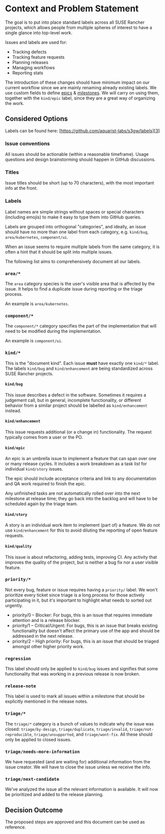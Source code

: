 # Context and Problem Statement

The goal is to put into place standard labels across all SUSE Rancher projects,
which allows people from multiple spheres of interest to have a single glance
into top-level work.

Issues and labels are used for:

- Tracking defects
- Tracking feature requests
- Planning releases
- Managing workflows
- Reporting stats

The introduction of these changes should have minimum impact on our current
workflow since we are mainly renaming already existing labels. We use custom
fields to define [epics][1] & [milestones][2]. We will carry on using them,
together with the `kind/epic` label, since they are a great way of organizing
the work.

## Considered Options

Labels can be found here: [https://github.com/aquarist-labs/s3gw/labels][3]

### Issue conventions

All issues should be actionable (within a reasonable timeframe). Usage questions
and design brainstorming should happen in GitHub discussions.

### Titles

Issue titles should be short (up to 70 characters), with the most important info
at the front.

### Labels

Label names are simple strings without spaces or special characters (including
emojis) to make it easy to type them into GitHub queries.

Labels are grouped into orthogonal "categories", and ideally, an issue should
have no more than one label from each category, e.g. `kind/bug`,
`area/kubernetes`, `component/ui`.

When an issue seems to require multiple labels from the same category, it is
often a hint that it should be split into multiple issues.

The following list aims to comprehensively document all our labels.

### `area/*`

The `area` category species is the user's visible area that is affected by the
issue. It helps to find a duplicate issue during reporting or the triage
process.

An example is `area/kubernetes`.

### `component/*`

The `component/*` category specifies the part of the implementation that will
need to be modified during the implementation.

An example is `component/ui`.

### `kind/*`

This is the "document kind". Each issue **must** have exactly one `kind/*`
label. The labels `kind/bug` and `kind/enhancement` are being standardized
across SUSE Rancher projects.

#### `kind/bug`

This issue describes a defect in the software. Sometimes it requires a judgement
call, but in general, incomplete functionality, or different behavior from a
similar project should be labelled as `kind/enhancement` instead.

#### `kind/enhancement`

This issue requests additional (or a change in) functionality. The request
typically comes from a user or the PO.

#### `kind/epic`

An epic is an umbrella issue to implement a feature that can span over one or
many release cycles. It includes a work breakdown as a task list for individual
`kind/story` issues.

The epic should include acceptance criteria and link to any documentation and QA
work required to finish the epic.

Any unfinished tasks are not automatically rolled over into the next milestone
at release time; they go back into the backlog and will have to be scheduled
again by the triage team.

#### `kind/story`

A story is an individual work item to implement (part of) a feature. We do not
use `kind/enhancement` for this to avoid diluting the reporting of open feature
requests.

#### `kind/quality`

This issue is about refactoring, adding tests, improving CI. Any activity that
improves the quality of the project, but is neither a bug fix nor a user visible
feature.

### `priority/*`

Not every bug, feature or issue requires having a `priority/` label. We won't
prioritize every ticket since triage is a long process for those actively
participating in it, but it's important to highlight what needs to sorted out
urgently.

- priority/0 – Blocker: For bugs, this is an issue that requires immediate
  attention and is a release blocker.
- priority/1 – Critical/Urgent: For bugs, this is an issue that breaks existing
  functionality but doesn't affect the primary use of the app and should be
  addressed in the next release.
- priority/2 – High priority: For bugs, this is an issue that should be triaged
  amongst other higher priority work.

### `regression`

This label should only be applied to `kind/bug` issues and signifies that some
functionality that was working in a previous release is now broken.

### `release-note`

This label is used to mark all issues within a milestone that should be
explicitly mentioned in the release notes.

### `triage/*`

The `triage/*` category is a bunch of values to indicate why the issue was
closed: `triage/by-design`, `triage/duplicate`, `triage/invalid`,
`triage/not-reproducible`, `triage/unsupported`, and `triage/wont-fix`. All
these should only be applied to closed issues.

### `triage/needs-more-information`

We have requested (and are waiting for) additional information from the issue
creator. We will have to close the issue unless we receive the info.

### `triage/next-candidate`

We've analyzed the issue all the relevant information is available. It will now
be prioritized and added to the release planning.

## Decision Outcome

The proposed steps are approved and this document can be used as reference.

[1]: https://github.com/orgs/aquarist-labs/projects/5/views/14
[2]: https://github.com/orgs/aquarist-labs/projects/5/views/1
[3]: https://github.com/aquarist-labs/s3gw/labels

